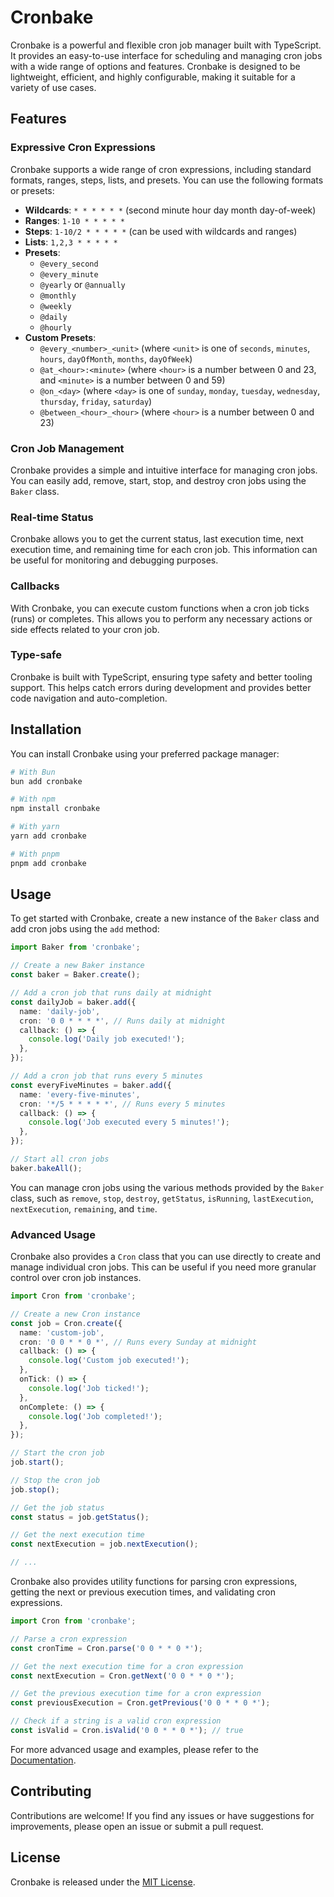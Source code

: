 # Cronbake

Cronbake is a powerful and flexible cron job manager built with TypeScript. It provides an easy-to-use interface for scheduling and managing cron jobs with a wide range of options and features. Cronbake is designed to be lightweight, efficient, and highly configurable, making it suitable for a variety of use cases.

## Features

### Expressive Cron Expressions

Cronbake supports a wide range of cron expressions, including standard formats, ranges, steps, lists, and presets. You can use the following formats or presets:

- **Wildcards**: `* * * * * *` (second minute hour day month day-of-week)
- **Ranges**: `1-10 * * * * *`
- **Steps**: `1-10/2 * * * * *` (can be used with wildcards and ranges)
- **Lists**: `1,2,3 * * * * *`
- **Presets**:
  - `@every_second`
  - `@every_minute`
  - `@yearly` or `@annually`
  - `@monthly`
  - `@weekly`
  - `@daily`
  - `@hourly`
- **Custom Presets**:
  - `@every_<number>_<unit>` (where `<unit>` is one of `seconds`, `minutes`, `hours`, `dayOfMonth`, `months`, `dayOfWeek`)
  - `@at_<hour>:<minute>` (where `<hour>` is a number between 0 and 23, and `<minute>` is a number between 0 and 59)
  - `@on_<day>` (where `<day>` is one of `sunday`, `monday`, `tuesday`, `wednesday`, `thursday`, `friday`, `saturday`)
  - `@between_<hour>_<hour>` (where `<hour>` is a number between 0 and 23)

### Cron Job Management

Cronbake provides a simple and intuitive interface for managing cron jobs. You can easily add, remove, start, stop, and destroy cron jobs using the `Baker` class.

### Real-time Status

Cronbake allows you to get the current status, last execution time, next execution time, and remaining time for each cron job. This information can be useful for monitoring and debugging purposes.

### Callbacks

With Cronbake, you can execute custom functions when a cron job ticks (runs) or completes. This allows you to perform any necessary actions or side effects related to your cron job.

### Type-safe

Cronbake is built with TypeScript, ensuring type safety and better tooling support. This helps catch errors during development and provides better code navigation and auto-completion.

## Installation

You can install Cronbake using your preferred package manager:

```bash
# With Bun
bun add cronbake

# With npm
npm install cronbake

# With yarn
yarn add cronbake

# With pnpm
pnpm add cronbake
```

## Usage

To get started with Cronbake, create a new instance of the `Baker` class and add cron jobs using the `add` method:

```typescript
import Baker from 'cronbake';

// Create a new Baker instance
const baker = Baker.create();

// Add a cron job that runs daily at midnight
const dailyJob = baker.add({
  name: 'daily-job',
  cron: '0 0 * * * *', // Runs daily at midnight
  callback: () => {
    console.log('Daily job executed!');
  },
});

// Add a cron job that runs every 5 minutes
const everyFiveMinutes = baker.add({
  name: 'every-five-minutes',
  cron: '*/5 * * * * *', // Runs every 5 minutes
  callback: () => {
    console.log('Job executed every 5 minutes!');
  },
});

// Start all cron jobs
baker.bakeAll();
```

You can manage cron jobs using the various methods provided by the `Baker` class, such as `remove`, `stop`, `destroy`, `getStatus`, `isRunning`, `lastExecution`, `nextExecution`, `remaining`, and `time`.

### Advanced Usage

Cronbake also provides a `Cron` class that you can use directly to create and manage individual cron jobs. This can be useful if you need more granular control over cron job instances.

```typescript
import Cron from 'cronbake';

// Create a new Cron instance
const job = Cron.create({
  name: 'custom-job',
  cron: '0 0 * * 0 *', // Runs every Sunday at midnight
  callback: () => {
    console.log('Custom job executed!');
  },
  onTick: () => {
    console.log('Job ticked!');
  },
  onComplete: () => {
    console.log('Job completed!');
  },
});

// Start the cron job
job.start();

// Stop the cron job
job.stop();

// Get the job status
const status = job.getStatus();

// Get the next execution time
const nextExecution = job.nextExecution();

// ...
```

Cronbake also provides utility functions for parsing cron expressions, getting the next or previous execution times, and validating cron expressions.

```typescript
import Cron from 'cronbake';

// Parse a cron expression
const cronTime = Cron.parse('0 0 * * 0 *');

// Get the next execution time for a cron expression
const nextExecution = Cron.getNext('0 0 * * 0 *');

// Get the previous execution time for a cron expression
const previousExecution = Cron.getPrevious('0 0 * * 0 *');

// Check if a string is a valid cron expression
const isValid = Cron.isValid('0 0 * * 0 *'); // true
```

For more advanced usage and examples, please refer to the [Documentation](link-to-documentation).

## Contributing

Contributions are welcome! If you find any issues or have suggestions for improvements, please open an issue or submit a pull request.

## License

Cronbake is released under the [MIT License](link-to-license).
